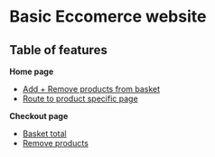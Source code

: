 # Basic Eccomerce website

## Table of features

**Home page**

- [Add + Remove products from basket](./documenting/AddRemove.md)
- [Route to product specific page](./documenting/ProductPage.md)

**Checkout page**

- [Basket total](./documenting/BasketTotal.md)
- [Remove products](./documenting/RemoveProducts.md)
